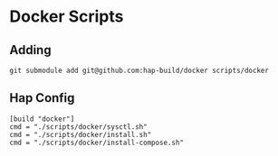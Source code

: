 # Docker Scripts

## Adding

    git submodule add git@github.com:hap-build/docker scripts/docker

## Hap Config

    [build "docker"]
    cmd = "./scripts/docker/sysctl.sh"
    cmd = "./scripts/docker/install.sh"
    cmd = "./scripts/docker/install-compose.sh"
